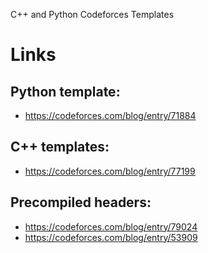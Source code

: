 C++ and Python Codeforces Templates

# Links

## Python template:
* https://codeforces.com/blog/entry/71884

## C++ templates:
* https://codeforces.com/blog/entry/77199

## Precompiled headers:
* https://codeforces.com/blog/entry/79024
* https://codeforces.com/blog/entry/53909

